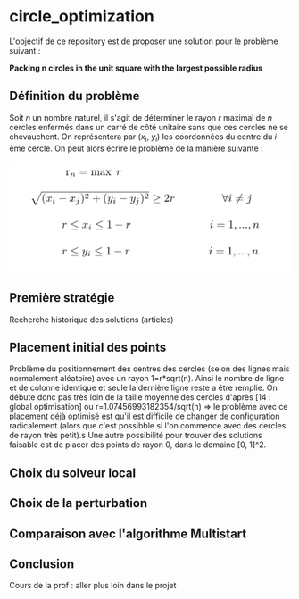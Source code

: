 # circle_optimization

L'objectif de ce repository est de proposer une solution pour le problème suivant :

**Packing n circles in the unit square with the largest possible radius**


## Définition du problème

Soit *n* un nombre naturel, il s'agit de déterminer le rayon *r* maximal de *n* cercles enfermés dans un carré de côté unitaire sans que ces cercles ne se chevauchent. On représentera par (*x<sub>i</sub>*, *y<sub>i</sub>*) les coordonnées du centre du *i*-ème cercle. On peut alors écrire le problème de la manière suivante : 

![GitHub Logo](/images/formules_mathematiques.png)


## Première stratégie

Recherche historique des solutions (articles)


## Placement initial des points

Problème du positionnement des centres des cercles (selon des lignes mais normalement aléatoire) avec un rayon 1=r*sqrt(n).
Ainsi le nombre de ligne et de colonne identique et seule la dernière ligne reste a être remplie. On débute donc pas très loin de la taille moyenne des cercles d'après [14 : global optimisation] ou r=1.07456993182354/sqrt(n)
=> le problème avec ce placement déjà optimisé est qu'il est difficile  de changer de configuration radicalement.(alors que c'est possibble si l'on commence avec des cercles de rayon très petit).s
Une autre possibilité pour trouver des solutions faisable est de placer des points de rayon 0, dans le domaine [0, 1]^2.

## Choix du solveur local

## Choix de la perturbation

## Comparaison avec l'algorithme Multistart

## Conclusion

Cours de la prof : aller plus loin dans le projet
